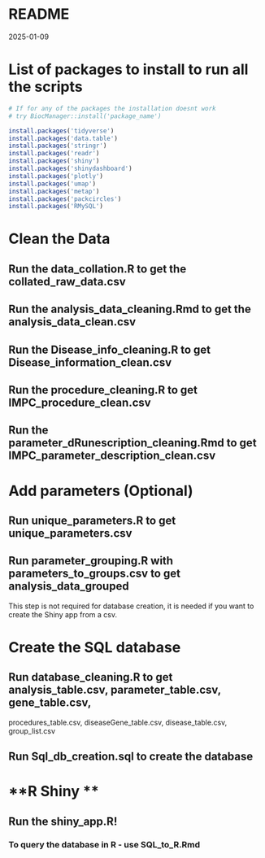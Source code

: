 README
================
2025-01-09

# **List of packages to install to run all the scripts**

``` r
# If for any of the packages the installation doesnt work 
# try BiocManager::install('package_name')

install.packages('tidyverse')
install.packages('data.table')
install.packages('stringr')
install.packages('readr')
install.packages('shiny')
install.packages('shinydashboard')
install.packages('plotly')
install.packages('umap')
install.packages('metap')
install.packages('packcircles')
install.packages('RMySQL')
```

# **Clean the Data**

## Run the data_collation.R to get the collated_raw_data.csv

## Run the analysis_data_cleaning.Rmd to get the analysis_data_clean.csv

## Run the Disease_info_cleaning.R to get Disease_information_clean.csv

## Run the procedure_cleaning.R to get IMPC_procedure_clean.csv

## Run the parameter_dRunescription_cleaning.Rmd to get IMPC_parameter_description_clean.csv

# **Add parameters (Optional)**

## Run unique_parameters.R to get unique_parameters.csv

## Run parameter_grouping.R with parameters_to_groups.csv to get analysis_data_grouped

This step is not required for database creation, it is needed if you
want to create the Shiny app from a csv.

# **Create the SQL database**

## Run database_cleaning.R to get analysis_table.csv, parameter_table.csv, gene_table.csv,

procedures_table.csv, diseaseGene_table.csv, disease_table.csv,
group_list.csv

## Run Sql_db_creation.sql to create the database

# **R Shiny **

## Run the shiny_app.R!

### To query the database in R - use SQL_to_R.Rmd

